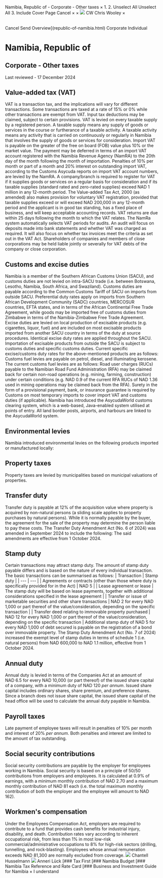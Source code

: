 Namibia, Republic of - Corporate - Other taxes
×
1.
2.
Unselect All
Unselect All
3.
Include Cover Page
Cancel
×
×
![](-/media/world-wide-tax-summaries/attachments/global---chris-wooley.ashx%3Frev=ac5e5f3223b34096b1afc2a6009c7320&revision=ac5e5f32-23b3-4096-b1af-c2a6009c7320&hash=859B7ADC84DC2CBEC9760E9E6EE7DE6D0A8BFCDF)
CW
Chris Wooley
×
######
Cancel
Send
Overview](republic-of-namibia.html)
Corporate
Individual
# Namibia, Republic of
## Corporate - Other taxes
Last reviewed - 17 December 2024
## Value-added tax (VAT)
VAT is a transaction tax, and the implications will vary for different transactions. Some transactions are taxed at a rate of 15% or 0% while other transactions are exempt from VAT. Input tax deductions may be claimed, subject to certain provisions.
VAT is levied on every taxable supply by a registered person. A taxable supply means any supply of goods or services in the course or furtherance of a taxable activity. A taxable activity means any activity that is carried on continuously or regularly in Namibia that involves the supply of goods or services for consideration.
Import VAT is payable on the greater of the free on board (FOB) value plus 10% or the market value. The payment may be deferred in terms of an import VAT account registered with the Namibia Revenue Agency (NamRA) to the 20th day of the month following the month of importation. Penalties of 10% per month or part of a month and 20% interest on outstanding import VAT, according to the Customs Asycuda reports on import VAT account numbers, are levied by the NamRA.
A company/branch is required to register for VAT if it supplies goods or services on a regular basis for consideration and if its taxable supplies (standard rated and zero-rated supplies) exceed NAD 1 million in any 12-month period.
The Value-added Tax Act, 2000 (as amended) also makes provision for voluntary VAT registration, provided that taxable supplies exceed or will exceed NAD 200,000 in any 12-month period and the applicant is in good tax standing, has a fixed place of business, and will keep acceptable accounting records.
VAT returns are due within 25 days following the month to which the VAT relates.
The NamRa system automatically selects VAT periods for audits. An audit will focus on deposits made into bank statements and whether VAT was charged as required. It will also focus on whether tax invoices meet the criteria as set out in the VAT Act.
Shareholders of companies and members of close corporations may be held liable jointly or severally for VAT debts of the company or close corporation.
## Customs and excise duties
Namibia is a member of the Southern African Customs Union (SACU), and customs duties are not levied on intra-SACU trade (i.e. between Botswana, Lesotho, Namibia, South Africa, and Swaziland).
Customs duties are payable according to the Common Customs Tariff of SACU on imports from outside SACU. Preferential duty rates apply on imports from Southern African Development Community (SADC) countries, MERCOSUR countries, EFTA states, and in terms of the African Continental Free Trade Agreement, while goods may be imported free of customs duties from Zimbabwe in terms of the Namibia-Zimbabwe Free Trade Agreement.
Excise duties are levied on local production of excisable products (e.g. cigarettes, liquor, fuel) and are included on most excisable products imported from another SACU country in terms of the duty at source procedures. Identical excise duty rates are applied throughout the SACU. Importation of excisable products from outside the SACU is subject to customs duties and specific customs duties.
Current specific excise/customs duty rates for the above-mentioned products are as follows:
Customs fuel levies are payable on petrol, diesel, and illuminating kerosene. The current customs fuel levies are as follows:
Road user charges (RUCs) payable to the Namibian Road Fund Administration (RFA) may be claimed back for certain non-road operations (e.g. mining, farming, construction) under certain conditions (e.g. NAD 0.9 of the current RFA RUCs of NAD 1.36 used in mining operations may be claimed back from the RFA).
Surety in the form of a provisional payment, bank, or insurance guarantee is required by Customs on most temporary imports to cover import VAT and customs duties (if applicable).
Namibia has introduced the AsycudaWorld customs clearing system, which is a web-based, Java-enabled system utilised at points of entry. All land border posts, airports, and harbours are linked to the AsycudaWorld system.
## Environmental levies
Namibia introduced environmental levies on the following products imported or manufactured locally:
## Property taxes
Property taxes are levied by municipalities based on municipal valuations of properties.
## Transfer duty
Transfer duty is payable at 12% of the acquisition value where property is acquired by non-natural persons (a sliding scale applies to property purchases by natural persons). While it is normally payable by the buyer, the agreement for the sale of the property may determine the person liable to pay these costs.
The Transfer Duty Amendment Act (No. 6 of 2024) was amended in September 2024 to include the following:
The said amendments are effective from 1 October 2024.
## Stamp duty
Certain transactions may attract stamp duty. The amount of stamp duty payable differs and is based on the nature of every individual transaction.
The basic transactions can be summarised as follows:
| Transaction | Stamp duty |
| --- | --- |
| Agreements or contracts (other than those where duty is specifically provided for in the Act) | NAD 5 |
| Lease agreement or lease | The stamp duty will be based on lease payments, together with additional considerations specified in the lease agreement |
| Transfer or issue of marketable securities and other share transactions | NAD 2 for every NAD 1,000 or part thereof of the value/consideration, depending on the specific transaction |
| Transfer deed relating to immovable property purchased | NAD 12 for every NAD 1,000 or part thereof of the value/consideration, depending on the specific transaction |
Additional stamp duty of NAD 5 for every NAD 1,000 of debt secured is payable on the registration of a bond over immovable property.
The Stamp Duty Amendment Act (No. 7 of 2024) increased the exempt level of stamp duties in terms of schedule 1 (i.e. natural persons) from NAD 600,000 to NAD 1.1 million, effective from 1 October 2024.
## Annual duty
Annual duty is levied in terms of the Companies Act at an amount of NAD 6.5 for every NAD 10,000 (or part thereof) of the issued share capital of a company, with a minimum duty of NAD 120 *per annum*. Issued share capital includes ordinary shares, share premium, and preference shares.
Since a branch does not issue share capital, the issued share capital of the head office will be used to calculate the annual duty payable in Namibia.
## Payroll taxes
Late payment of employee taxes will result in penalties of 10% per month and interest of 20% *per annum*. Both penalties and interest are limited to the amount of tax outstanding.
## Social security contributions
Social security contributions are payable by the employer for employees working in Namibia. Social security is based on a principle of 50/50 contributions from employers and employees. It is calculated at 0.9% of earnings, with a minimum monthly contribution of NAD 2.70 and a maximum monthly contribution of NAD 81 each (i.e. the total maximum monthly contribution of both the employer and the employee will amount to NAD 162).
## Workmen's compensation
Under the Employees Compensation Act, employers are required to contribute to a fund that provides cash benefits for industrial injury, disability, and death. Contribution rates vary according to inherent occupational risk, from less than 1% in most low-risk commercial/administrative occupations to 8% for high-risk sectors (drilling, tunnelling, and rock-blasting). Employees whose annual remuneration exceeds NAD 81,300 are normally excluded from coverage.
![](-/media/world-wide-tax-summaries/republicofnamibiachantell-husselmannnamibia--chantell-husselmannjpg20240812090717405.ashx%3Frev=0edcba9d81c84950bdec3d819ec66d9a&revision=0edcba9d-81c8-4950-bdec-3d819ec66d9a&hash=A97113980A9B4D798FB97F6F7BD9CFA7DE62FF4E)
Chantell Husselmann
![](-/media/world-wide-tax-summaries/republicofnamibiaanneri-lucknamibia--anneri-luckjpg20240812090751915.ashx%3Frev=2fde843acc854dabb4e427089100f2e8&revision=2fde843a-cc85-4dab-b4e4-27089100f2e8&hash=16CA17558AD653A265D0CF654C4ADB5D4D54E03F)
Anneri Lück
[### Tax First
[### Namibia Budget
[### Namibia Tax Reference and Rate Card
[### Business and Investment Guide for Namibia
×
I understand